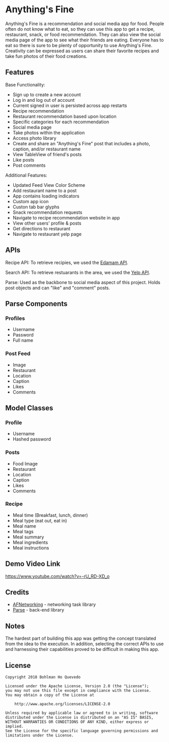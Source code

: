 # Anything's Fine

Anything's Fine is a recommendation and social media app for food.  People often do not know what to eat, so they can use this app to get a recipe, restaurant, snack, or food recommendation.  They can also view the social media page of the app to see what their friends are eating.
Everyone has to eat so there is sure to be plenty of opportunity to use Anything's Fine.  Creativity can be expressed as users can share their favorite recipes and take fun photos of their food creations.

## Features

Base Functionality:
- Sign up to create a new account
- Log in and log out of account
- Current signed in user is persisted across app restarts
- Recipe recommendation
- Restaurant recommendation based upon location
- Specific categories for each recommendation
- Social media page
- Take photos within the application
- Access photo library
- Create and share an "Anything's Fine" post that includes a photo, caption, and/or restaurant name
- View TableView of friend's posts
- Like posts
- Post comments 

Additional Features:
- Updated Feed View Color Scheme
- Add restaurant name to a post
- App contains loading indicators
- Custom app icon
- Custon tab bar glyphs
- Snack recommendation requests
- Navigate to recipe recommendation website in app
- View other users' profile & posts
- Get directions to restaurant
- Navigate to restaurant yelp page

## APIs
Recipe API: To retrieve recipies, we used the [Edamam API](https://developer.edamam.com/).

Search API: To retrieve restuarants in the area, we used the [Yelp API](https://www.yelp.com/developers).

Parse: Used as the backbone to social media aspect of this project. Holds post objects and can "like" and "comment" posts.

## Parse Components

### Profiles

- Username
- Password
- Full name

### Post Feed
- Image
- Restaurant
- Location
- Caption
- Likes
- Comments

## Model Classes

### Profile
- Username
- Hashed password

### Posts
- Food Image
- Restaurant
- Location
- Caption
- Likes
- Comments

### Recipe
- Meal time (Breakfast, lunch, dinner)
- Meal type (eat out, eat in)
- Meal name
- Meal tags
- Meal summary
- Meal ingredients
- Meal instructions

## Demo Video Link

https://www.youtube.com/watch?v=-rU_RD-XD_o

## Credits

- [AFNetworking](https://github.com/AFNetworking/AFNetworking) - networking task library
- [Parse](https://devcenter.heroku.com/articles/deploying-a-parse-server-to-heroku) - back-end library

## Notes

The hardest part of building this app was getting the concept translated from the idea to the execution. In addition, selecting the correct APIs to use and harnessing their capabilities proved to be difficult in making this app.

## License

    Copyright 2018 Bohlman Ho Quevedo

    Licensed under the Apache License, Version 2.0 (the "License");
    you may not use this file except in compliance with the License.
    You may obtain a copy of the License at

        http://www.apache.org/licenses/LICENSE-2.0

    Unless required by applicable law or agreed to in writing, software
    distributed under the License is distributed on an "AS IS" BASIS,
    WITHOUT WARRANTIES OR CONDITIONS OF ANY KIND, either express or implied.
    See the License for the specific language governing permissions and
    limitations under the License.
